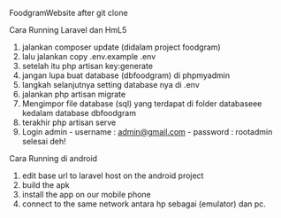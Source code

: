 FoodgramWebsite
after git clone

Cara Running Laravel dan HmL5

1. jalankan composer update (didalam project foodgram)
2. lalu jalankan copy .env.example .env
3. setelah itu php artisan key:generate
4. jangan lupa buat database (dbfoodgram) di phpmyadmin
5. langkah selanjutnya setting database nya di .env
6. jalankan php artisan migrate
7. Mengimpor file database (sql) yang terdapat di folder databaseee kedalam database dbfoodgram
8. terakhir php artisan serve
9. Login admin - username : admin@gmail.com - password : rootadmin
selesai deh!

Cara Running di android

1. edit base url to laravel host on the android project 
2. build the apk
3. install the app on our mobile phone
4. connect to the same network antara hp sebagai (emulator) dan pc.
